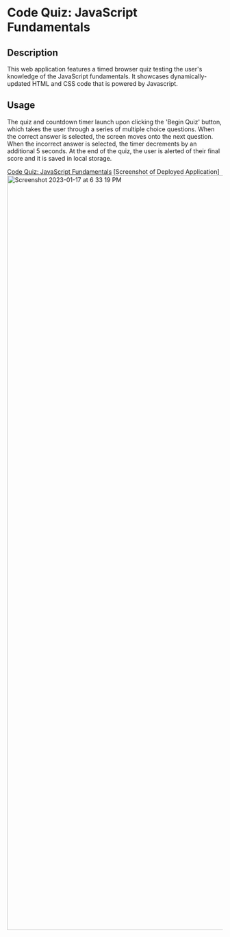 # Code Quiz: JavaScript Fundamentals

## Description

This web application features a timed browser quiz testing the user's knowledge of the JavaScript fundamentals. It showcases dynamically-updated HTML and CSS code that is powered by Javascript.

## Usage

The quiz and countdown timer launch upon clicking the 'Begin Quiz' button, which takes the user through a series of multiple choice questions. When the correct answer is selected, the screen moves onto the next question. When the incorrect answer is selected, the timer decrements by an additional 5 seconds. At the end of the quiz, the user is alerted of their final score and it is saved in local storage.

[Code Quiz: JavaScript Fundamentals](https://mandiebot.github.io/WebAPI-Quiz/)
[Screenshot of Deployed Application]
<img width="1758" alt="Screenshot 2023-01-17 at 6 33 19 PM" src="https://user-images.githubusercontent.com/115324641/213059354-20d740e9-9e18-4693-9136-465d225b608f.png">
